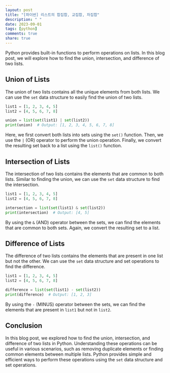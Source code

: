 ```yaml
---
layout: post
title: "[파이썬] 리스트의 합집합, 교집합, 차집합"
description: " "
date: 2023-09-01
tags: [python]
comments: true
share: true
---
```


Python provides built-in functions to perform operations on lists. In this blog post, we will explore how to find the union, intersection, and difference of two lists.

## Union of Lists

The union of two lists contains all the unique elements from both lists. We can use the `set` data structure to easily find the union of two lists.

```python
list1 = [1, 2, 3, 4, 5]
list2 = [4, 5, 6, 7, 8]

union = list(set(list1) | set(list2))
print(union)  # Output: [1, 2, 3, 4, 5, 6, 7, 8]
```

Here, we first convert both lists into sets using the `set()` function. Then, we use the `|` (OR) operator to perform the union operation. Finally, we convert the resulting set back to a list using the `list()` function.

## Intersection of Lists

The intersection of two lists contains the elements that are common to both lists. Similar to finding the union, we can use the `set` data structure to find the intersection.

```python
list1 = [1, 2, 3, 4, 5]
list2 = [4, 5, 6, 7, 8]

intersection = list(set(list1) & set(list2))
print(intersection)  # Output: [4, 5]
```

By using the `&` (AND) operator between the sets, we can find the elements that are common to both sets. Again, we convert the resulting set to a list.

## Difference of Lists

The difference of two lists contains the elements that are present in one list but not the other. We can use the `set` data structure and set operations to find the difference.

```python
list1 = [1, 2, 3, 4, 5]
list2 = [4, 5, 6, 7, 8]

difference = list(set(list1) - set(list2))
print(difference)  # Output: [1, 2, 3]
```

By using the `-` (MINUS) operator between the sets, we can find the elements that are present in `list1` but not in `list2`.

## Conclusion

In this blog post, we explored how to find the union, intersection, and difference of two lists in Python. Understanding these operations can be useful in various scenarios, such as removing duplicate elements or finding common elements between multiple lists. Python provides simple and efficient ways to perform these operations using the `set` data structure and set operations.